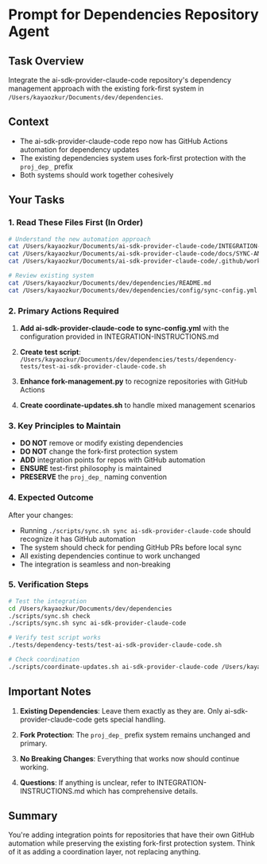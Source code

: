 # Prompt for Dependencies Repository Agent

## Task Overview
Integrate the ai-sdk-provider-claude-code repository's dependency management approach with the existing fork-first system in `/Users/kayaozkur/Documents/dev/dependencies`.

## Context
- The ai-sdk-provider-claude-code repo now has GitHub Actions automation for dependency updates
- The existing dependencies system uses fork-first protection with the `proj_dep_` prefix
- Both systems should work together cohesively

## Your Tasks

### 1. Read These Files First (In Order)
```bash
# Understand the new automation approach
cat /Users/kayaozkur/Documents/ai-sdk-provider-claude-code/INTEGRATION-INSTRUCTIONS.md
cat /Users/kayaozkur/Documents/ai-sdk-provider-claude-code/docs/SYNC-AND-UPDATE.md
cat /Users/kayaozkur/Documents/ai-sdk-provider-claude-code/.github/workflows/integrated-dependency-sync.yml

# Review existing system
cat /Users/kayaozkur/Documents/dev/dependencies/README.md
cat /Users/kayaozkur/Documents/dev/dependencies/config/sync-config.yml
```

### 2. Primary Actions Required

1. **Add ai-sdk-provider-claude-code to sync-config.yml** with the configuration provided in INTEGRATION-INSTRUCTIONS.md

2. **Create test script**: `/Users/kayaozkur/Documents/dev/dependencies/tests/dependency-tests/test-ai-sdk-provider-claude-code.sh`

3. **Enhance fork-management.py** to recognize repositories with GitHub Actions

4. **Create coordinate-updates.sh** to handle mixed management scenarios

### 3. Key Principles to Maintain

- **DO NOT** remove or modify existing dependencies
- **DO NOT** change the fork-first protection system
- **ADD** integration points for repos with GitHub automation
- **ENSURE** test-first philosophy is maintained
- **PRESERVE** the `proj_dep_` naming convention

### 4. Expected Outcome

After your changes:
- Running `./scripts/sync.sh sync ai-sdk-provider-claude-code` should recognize it has GitHub automation
- The system should check for pending GitHub PRs before local sync
- All existing dependencies continue to work unchanged
- The integration is seamless and non-breaking

### 5. Verification Steps

```bash
# Test the integration
cd /Users/kayaozkur/Documents/dev/dependencies
./scripts/sync.sh check
./scripts/sync.sh sync ai-sdk-provider-claude-code

# Verify test script works
./tests/dependency-tests/test-ai-sdk-provider-claude-code.sh

# Check coordination
./scripts/coordinate-updates.sh ai-sdk-provider-claude-code /Users/kayaozkur/Documents/ai-sdk-provider-claude-code
```

## Important Notes

1. **Existing Dependencies**: Leave them exactly as they are. Only ai-sdk-provider-claude-code gets special handling.

2. **Fork Protection**: The `proj_dep_` prefix system remains unchanged and primary.

3. **No Breaking Changes**: Everything that works now should continue working.

4. **Questions**: If anything is unclear, refer to INTEGRATION-INSTRUCTIONS.md which has comprehensive details.

## Summary
You're adding integration points for repositories that have their own GitHub automation while preserving the existing fork-first protection system. Think of it as adding a coordination layer, not replacing anything.